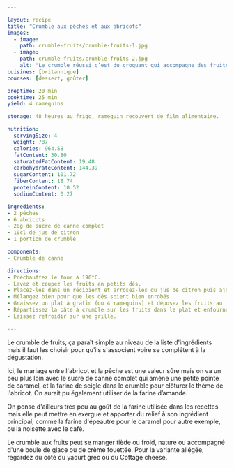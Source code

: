```yaml
---

layout: recipe
title: "Crumble aux pêches et aux abricots"
images:
  - image:
    path: crumble-fruits/crumble-fruits-1.jpg
  - image:
    path: crumble-fruits/crumble-fruits-2.jpg
    alt: "Le crumble réussi c’est du croquant qui accompagne des fruits qui baignent dans leur propre sirop tout en restant suffisamment fermes et fondants"
cuisines: [britannique]
courses: [dessert, goûter]

preptime: 20 min
cooktime: 25 min
yield: 4 ramequins

storage: 48 heures au frigo, ramequin recouvert de film alimentaire.

nutrition:
  servingSize: 4
  weight: 787
  calories: 964.58
  fatContent: 30.80
  saturatedFatContent: 19.48
  carbohydrateContent: 144.39
  sugarContent: 101.72
  fiberContent: 18.74
  proteinContent: 10.52
  sodiumContent: 0.27

ingredients:
- 2 pêches
- 6 abricots
- 20g de sucre de canne complet
- 10cl de jus de citron
- 1 portion de crumble

components:
- Crumble de canne

directions:
- Préchauffez le four à 190°C.
- Lavez et coupez les fruits en petits dés. 
- Placez-les dans un récipient et arrosez-les du jus de citron puis ajoutez le sucre complet. 
- Mélangez bien pour que les dés soient bien enrobés. 
- Graissez un plat à gratin (ou 4 ramequins) et déposez les fruits au fond.
- Répartissez la pâte à crumble sur les fruits dans le plat et enfournez pour 20–25 minutes ou jusqu'à ce que le crumble soit bien doré et forme une croûte.
- Laissez refroidir sur une grille. 

---
```


Le crumble de fruits, ça paraît simple au niveau de la liste d'ingrédients mais il faut les choisir pour qu’ils s'associent voire se complétent à la dégustation. 

Ici, le mariage entre l'abricot et la pêche est une valeur sûre mais on va un peu plus loin avec le sucre de canne complet qui amène une petite pointe de caramel, et la farine de seigle dans le crumble pour clôturer le thème de l'abricot. On aurait pu également utiliser de la farine d’amande.

On pense d'ailleurs très peu au goût de la farine utilisée dans les recettes mais elle peut mettre en exergue et apporter du relief à son ingrédient principal, comme la farine d'épeautre pour le caramel pour autre exemple, ou la noisette avec le café.

Le crumble aux fruits peut se manger tiède ou froid, nature ou accompagné d'une boule de glace ou de crème fouettée. Pour la variante allégée, regardez du côté du yaourt grec ou du Cottage cheese.